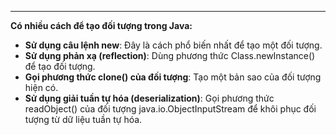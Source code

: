 
---
**Có nhiều cách để tạo đối tượng trong Java:**

- **Sử dụng câu lệnh new**: Đây là cách phổ biến nhất để tạo một đối tượng.
- **Sử dụng phản xạ (reflection)**: Dùng phương thức Class.newInstance() để tạo đối tượng.
- **Gọi phương thức clone() của đối tượng**: Tạo một bản sao của đối tượng hiện có.
- **Sử dụng giải tuần tự hóa (deserialization)**: Gọi phương thức readObject() của đối tượng java.io.ObjectInputStream để khôi phục đối tượng từ dữ liệu tuần tự hóa.